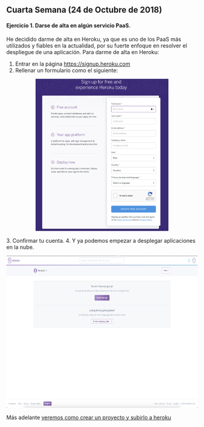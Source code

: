 ## Cuarta Semana (24 de Octubre de 2018)

#### Ejercicio 1. Darse de alta en algún servicio PaaS.

He decidido darme de alta en Heroku, ya que es uno de los PaaS más utilizados y fiables en la actualidad, por su fuerte enfoque en resolver el despliegue de una aplicación.  Para darme de alta en Heroku:

1. Entrar en la página https://signup.heroku.com
2. Rellenar un formulario como el siguiente:
<p align="center">
  <img width="350" height="400" src="images/heroku0.png">
</p>
3. Confirmar tu cuenta.  
4. Y ya podemos empezar a desplegar aplicaciones en la nube.
<p align="center">
  <img width="700" height="400" src="images/heroku1.png">
</p>

Más adelante [veremos como crear un proyecto y subirlo a heroku](https://www.uno-de-piera.com/heroku-servicio-de-computacion-en-la-nube/)
